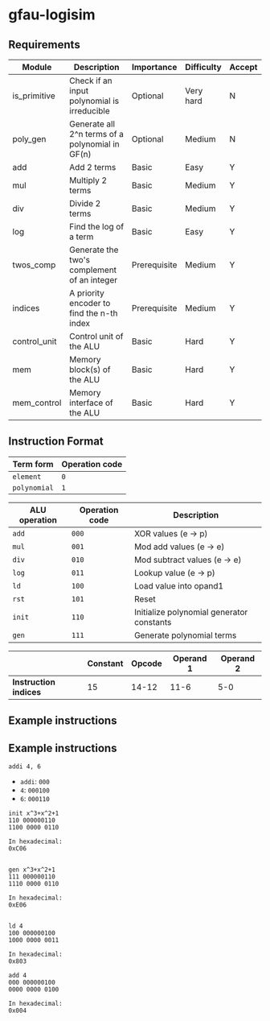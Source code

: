 # gfau-logisim

## Requirements

|Module|Description|Importance|Difficulty|Accept|
|------|----------|------|------|------|
|is_primitive|Check if an input polynomial is irreducible|Optional|Very hard|N|
|poly_gen|Generate all 2^n terms of a polynomial in GF(n)|Optional|Medium|N|
|add|Add 2 terms|Basic|Easy|Y|
|mul|Multiply 2 terms|Basic|Medium|Y|
|div|Divide 2 terms|Basic|Medium|Y|
|log|Find the log of a term|Basic|Easy|Y|
|twos_comp|Generate the two's complement of an integer|Prerequisite|Medium|Y|
|indices|A priority encoder to find the n-th index|Prerequisite|Medium|Y|
|control_unit|Control unit of the ALU|Basic|Hard|Y|
|mem|Memory block(s) of the ALU|Basic|Hard|Y|
|mem_control|Memory interface of the ALU|Basic|Hard|Y|

## Instruction Format

|Term form|Operation code|
|---------|--------------|
|`element`|`0`|
|`polynomial`|`1`|

|ALU operation|Operation code|Description|
|-------------|--------------|-----------|
|`add`|`000`|XOR values (e -> p)|
|`mul`|`001`|Mod add values (e -> e)|
|`div`|`010`|Mod subtract values (e -> e)|
|`log`|`011`|Lookup value (e -> p)|
|`ld`|`100`|Load value into opand1|
|`rst`|`101`|Reset|
|`init`|`110`|Initialize polynomial generator constants|
|`gen`|`111`|Generate polynomial terms|

||Constant|Opcode|Operand 1|Operand 2|
|-|--------|------|---------|---------|
|__Instruction indices__|15|14-12|11-6|5-0|

## Example instructions
<!-- 
`addi 4, 6`
- `addi`: `000`
- `4`: `000100`
- `6`: `000110`

```
ld x^3+x^2+1
0 100 001000 000110
0100 0010 0000 0110

In hexadecimal:
0x4206


gen x^3+x^2+1
0 111 000110 000110
0111 0001 1000 0110

In hexadecimal:
0x7186


loop 8
0 110 000000 001000
0110 0000 0000 1000

In hexadecimal:
0x6008


add 4, 6
0 000 000100 000110

0000 0001 0000 0110

In hexadecimal:
0x0106


mul 4, 6
0 001 000100 000110

0001 0001 0000 0110

In hexadecimal:
0x1106


div 2, 5
0 010 000010 000101

0010 0000 1000 0101

In hexadecimal:
0x2085

```
 -->


## Example instructions

`addi 4, 6`
- `addi`: `000`
- `4`: `000100`
- `6`: `000110`

```
init x^3+x^2+1
110 000000110
1100 0000 0110

In hexadecimal:
0xC06


gen x^3+x^2+1
111 000000110
1110 0000 0110

In hexadecimal:
0xE06


ld 4
100 000000100
1000 0000 0011

In hexadecimal:
0x803

add 4
000 000000100
0000 0000 0100

In hexadecimal:
0x004
```
